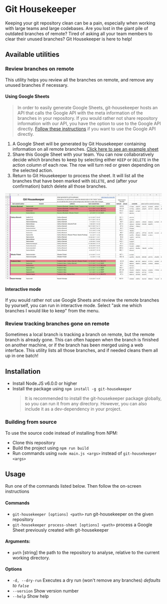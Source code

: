 # Git Housekeeper
Keeping your git repository clean can be a pain, especially when working with large teams and large codebases.
Are you lost in the giant pile of outdated branches of remote? Tired of asking all your team members to clear their unused branches?
Git Housekeeper is here to help!

## Available utilities
### Review branches on remote
This utility helps you review all the branches on remote, and remove any unused branches if necessary.
#### Using Google Sheets
> In order to easily generate Google Sheets, git-housekeeper hosts an API that calls the Google API
> with the meta information of the branches in your repository. If you would rather not share
> repository information with our API, you have the option to use to the Google API directly.
> [Follow these instructions](https://github.com/mediamonks/git-housekeeper/wiki/Using-Google-API)
> if you want to use the Google API directly.

1. A Google Sheet will be generated by Git Housekeeper containing information on all remote branches.
[Click here to see an example sheet](https://docs.google.com/spreadsheets/d/1yptzd3ytvXT8ydxVdXOyPYt3sZu0jHrkslLn_Cil6IQ/edit?usp=sharing)
2. Share this Google Sheet with your team. You can now collaboratively decide which branches to keep by selecting either `KEEP` or `DELETE`
in the action column of each row. The row will turn red or green depending on the selected action.
3. Return to Git Housekeeper to process the sheet. It will list all the branches that have been marked with `DELETE`, and (after your
confirmation) batch delete all those branches.

![Example Google Sheet](docs/sheet_screenshot.JPG?raw=true "Example Google Sheet")

#### Interactive mode
If you would rather not use Google Sheets and review the remote branches by yourself, you can run in interactive mode. Select
"ask me which branches I would like to keep" from the menu.

### Review tracking branches gone on remote
Sometimes a local branch is tracking a branch on remote, but the remote branch is already gone. This can often happen when the branch
is finished on another machine, or if the branch has been merged using a web interface. This utility lists all those branches, and if
needed cleans them all up in one batch!

## Installation
 - Install Node.JS v6.0.0 or higher
 - Install the package using `npm install -g git-housekeeper`
   > It is recommended to install the git-housekeeper package globally, so you can run it from any directory. However, you can also include it as a dev-dependency in your project.
   
### Building from source
To use the source code instead of installing from NPM:
 - Clone this repository
 - Build the project using `npm run build`
 - Run commands using `node main.js <args>` instead of `git-housekeeper <args>`

## Usage
Run one of the commands listed below. Then follow the on-screen instructions
#### Commands
 - `git-housekeeper [options] <path>` run git-housekeeper on the given repository
 - `git-housekeeper process-sheet [options] <path>` process a Google Sheet previously created with git-housekeeper

#### Arguments:
 - `path` [string] the path to the repository to analyse, relative to the current working directory.

#### Options
 - `-d, --dry-run` Executes a dry run (won't remove any branches) _defaults to `false`_
 - `--version` Show version number
 - `--help` Show help
